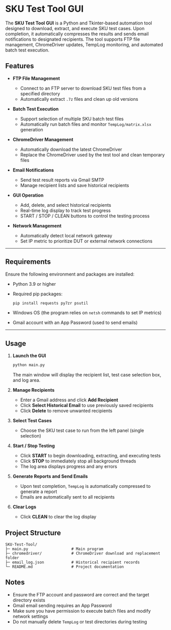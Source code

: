 # SKU Test Tool GUI

The **SKU Test Tool GUI** is a Python and Tkinter-based automation tool designed to download, extract, and execute SKU test cases. Upon completion, it automatically compresses the results and sends email notifications to designated recipients. The tool supports FTP file management, ChromeDriver updates, TempLog monitoring, and automated batch test execution.

## Features

* **FTP File Management**

  * Connect to an FTP server to download SKU test files from a specified directory
  * Automatically extract `.7z` files and clean up old versions

* **Batch Test Execution**

  * Support selection of multiple SKU batch test files
  * Automatically run batch files and monitor `TempLog/matrix.xlsx` generation

* **ChromeDriver Management**

  * Automatically download the latest ChromeDriver
  * Replace the ChromeDriver used by the test tool and clean temporary files

* **Email Notifications**

  * Send test result reports via Gmail SMTP
  * Manage recipient lists and save historical recipients

* **GUI Operation**

  * Add, delete, and select historical recipients
  * Real-time log display to track test progress
  * START / STOP / CLEAN buttons to control the testing process

* **Network Management**

  * Automatically detect local network gateway
  * Set IP metric to prioritize DUT or external network connections

---

## Requirements

Ensure the following environment and packages are installed:

* Python 3.9 or higher
* Required pip packages:

  ```bash
  pip install requests py7zr psutil
  ```
* Windows OS (the program relies on `netsh` commands to set IP metrics)
* Gmail account with an App Password (used to send emails)

---

## Usage

1. **Launch the GUI**

   ```bash
   python main.py
   ```

   The main window will display the recipient list, test case selection box, and log area.

2. **Manage Recipients**

   * Enter a Gmail address and click **Add Recipient**
   * Click **Select Historical Email** to use previously saved recipients
   * Click **Delete** to remove unwanted recipients

3. **Select Test Cases**

   * Choose the SKU test case to run from the left panel (single selection)

4. **Start / Stop Testing**

   * Click **START** to begin downloading, extracting, and executing tests
   * Click **STOP** to immediately stop all background threads
   * The log area displays progress and any errors

5. **Generate Reports and Send Emails**

   * Upon test completion, `TempLog` is automatically compressed to generate a report
   * Emails are automatically sent to all recipients

6. **Clear Logs**

   * Click **CLEAN** to clear the log display

## Project Structure

```
SKU-Test-Tool/
├─ main.py                   # Main program
├─ chromedriver/             # ChromeDriver download and replacement folder
├─ email_log.json            # Historical recipient records
└─ README.md                 # Project documentation
```

## Notes

* Ensure the FTP account and password are correct and the target directory exists
* Gmail email sending requires an App Password
* Make sure you have permission to execute batch files and modify network settings
* Do not manually delete `TempLog` or test directories during testing
